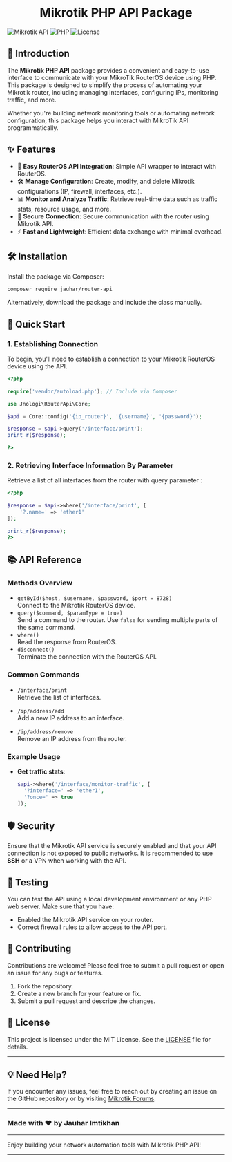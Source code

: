 <h1 align="center">Mikrotik PHP API Package</h1>

![Mikrotik API](https://img.shields.io/badge/Mikrotik-RouterOS-blue) ![PHP](https://img.shields.io/badge/PHP-%3E%3D%208.2-orange) ![License](https://img.shields.io/badge/License-MIT-green)

## 🚀 Introduction

The **Mikrotik PHP API** package provides a convenient and easy-to-use interface to communicate with your MikroTik RouterOS device using PHP. This package is designed to simplify the process of automating your Mikrotik router, including managing interfaces, configuring IPs, monitoring traffic, and more.

Whether you're building network monitoring tools or automating network configuration, this package helps you interact with MikroTik API programmatically.

## ✨ Features

- 📡 **Easy RouterOS API Integration**: Simple API wrapper to interact with RouterOS.
- 🛠️ **Manage Configuration**: Create, modify, and delete Mikrotik configurations (IP, firewall, interfaces, etc.).
- 📊 **Monitor and Analyze Traffic**: Retrieve real-time data such as traffic stats, resource usage, and more.
- 🔐 **Secure Connection**: Secure communication with the router using Mikrotik API.
- ⚡ **Fast and Lightweight**: Efficient data exchange with minimal overhead.

## 🛠️ Installation

Install the package via Composer:

```bash
composer require jauhar/router-api
```

Alternatively, download the package and include the class manually.

## 🚀 Quick Start

### 1. **Establishing Connection**

To begin, you'll need to establish a connection to your Mikrotik RouterOS device using the API.

```php
<?php

require('vendor/autoload.php'); // Include via Composer

use Jnologi\RouterApi\Core;

$api = Core::config('{ip_router}', '{username}', '{password}');

$response = $api->query('/interface/print');
print_r($response);

?>
```

### 2. **Retrieving Interface Information By Parameter**

Retrieve a list of all interfaces from the router with query parameter :

```php
<?php

$response = $api->where('/interface/print', [
    '?.name=' => 'ether1'
]);

print_r($response);
?>
```

## 📚 API Reference

### Methods Overview

- `getById($host, $username, $password, $port = 8728)`  
  Connect to the Mikrotik RouterOS device.
- `query($command, $paramType = true)`  
  Send a command to the router. Use `false` for sending multiple parts of the same command.
- `where()`  
  Read the response from RouterOS.
- `disconnect()`  
  Terminate the connection with the RouterOS API.

### Common Commands

- `/interface/print`  
  Retrieve the list of interfaces.
- `/ip/address/add`  
  Add a new IP address to an interface.

- `/ip/address/remove`  
  Remove an IP address from the router.

### Example Usage

- **Get traffic stats**:

  ```php
  $api->where('/interface/monitor-traffic', [
    '?interface=' => 'ether1',
    '?once=' => true
  ]);
  ```

## 🛡️ Security

Ensure that the Mikrotik API service is securely enabled and that your API connection is not exposed to public networks. It is recommended to use **SSH** or a VPN when working with the API.

## 🧪 Testing

You can test the API using a local development environment or any PHP web server. Make sure that you have:

- Enabled the Mikrotik API service on your router.
- Correct firewall rules to allow access to the API port.

## 🤝 Contributing

Contributions are welcome! Please feel free to submit a pull request or open an issue for any bugs or features.

1. Fork the repository.
2. Create a new branch for your feature or fix.
3. Submit a pull request and describe the changes.

## 📄 License

This project is licensed under the MIT License. See the [LICENSE](LICENSE) file for details.

---

## 💡 Need Help?

If you encounter any issues, feel free to reach out by creating an issue on the GitHub repository or by visiting [Mikrotik Forums](https://forum.mikrotik.com/).

---

### Made with ❤️ by Jauhar Imtikhan

---

Enjoy building your network automation tools with Mikrotik PHP API!

---
